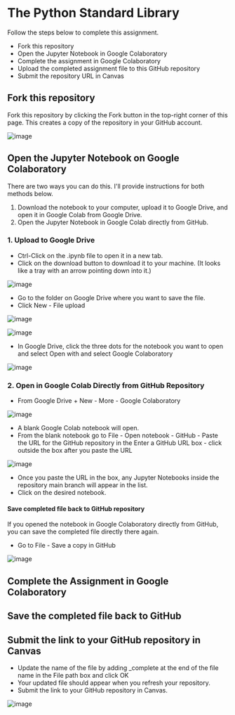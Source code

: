 # The Python Standard Library

Follow the steps below to complete this assignment.

* Fork this repository
* Open the Jupyter Notebook in Google Colaboratory
* Complete the assignment in Google Colaboratory
* Upload the completed assignment file to this GitHub repository
* Submit the repository URL in Canvas

## Fork this repository

Fork this repository by clicking the Fork button in the top-right corner of this page. This creates a copy of the repository in your GitHub account.

![image](https://github.com/user-attachments/assets/52b8b9b6-a3d8-43ad-92f5-51c61b75d370)

## Open the Jupyter Notebook on Google Colaboratory

There are two ways you can do this. I'll provide instructions for both methods below.

1. Download the notebook to your computer, upload it to Google Drive, and open it in Google Colab from Google Drive.
2. Open the Jupyter Notebook in Google Colab directly from GitHub.

### 1. Upload to Google Drive

* Ctrl-Click on the .ipynb file to open it in a new tab.
* Click on the download button to download it to your machine. (It looks like a tray with an arrow pointing down into it.)

![image](https://github.com/user-attachments/assets/cdec2dcd-dd6e-4f31-9878-1de4fee4c351)


* Go to the folder on Google Drive where you want to save the file.
* Click New - File upload

![image](https://github.com/user-attachments/assets/9f5f5a09-acfe-489c-a78c-e6596b745db1)


![image](https://github.com/user-attachments/assets/1ee9ae5b-ecbb-46d7-938f-7cbc77bfea05)

* In Google Drive, click the three dots for the notebook you want to open and select Open with and select Google Colaboratory

![image](https://github.com/user-attachments/assets/00f4e8db-041e-48ea-84ac-473e2764c704)


### 2. Open in Google Colab Directly from GitHub Repository

* From Google Drive + New - More - Google Colaboratory

![image](https://github.com/user-attachments/assets/7efa8e84-6525-4bf2-a6e3-bf08b8c920fb)

* A blank Google Colab notebook will open.
* From the blank notebook go to File - Open notebook - GitHub - Paste the URL for the GitHub repository in the Enter a GitHub URL box - click outside the box after you paste the URL

![image](https://github.com/user-attachments/assets/5ed25144-724e-45c5-9046-35e27c17b6fc)

* Once you paste the URL in the box, any Jupyter Notebooks inside the repository main branch will appear in the list.
* Click on the desired notebook.

#### Save completed file back to GitHub repository

If you opened the notebook in Google Colaboratory directly from GitHub, you can save the completed file directly there again.

* Go to File - Save a copy in GitHub

![image](https://github.com/user-attachments/assets/e80160c0-a7cd-4397-8cf0-f9e958c42dd8)

## Complete the Assignment in Google Colaboratory

## Save the completed file back to GitHub

## Submit the link to your GitHub repository in Canvas

* Update the name of the file by adding _complete at the end of the file name in the File path box and click OK
* Your updated file should appear when you refresh your repository.
* Submit the link to your GitHub repository in Canvas.

![image](https://github.com/user-attachments/assets/0b235940-6ca5-4606-804e-5d1334a61276)
